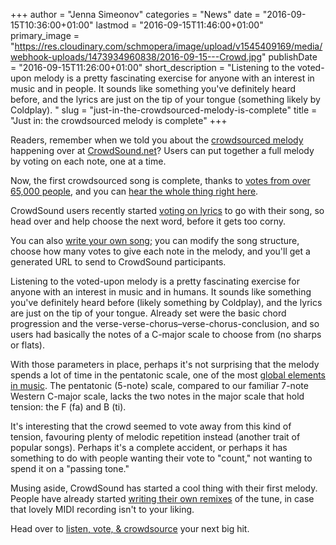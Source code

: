 +++
author = "Jenna Simeonov"
categories = "News"
date = "2016-09-15T10:36:00+01:00"
lastmod = "2016-09-15T11:46:00+01:00"
primary_image = "https://res.cloudinary.com/schmopera/image/upload/v1545409169/media/webhook-uploads/1473934960838/2016-09-15---Crowd.jpg"
publishDate = "2016-09-15T11:26:00+01:00"
short_description = "Listening to the voted-upon melody is a pretty fascinating exercise for anyone with an interest in music and in people. It sounds like something you&#039;ve definitely heard before, and the lyrics are just on the tip of your tongue (something likely by Coldplay). "
slug = "just-in-the-crowdsourced-melody-is-complete"
title = "Just in: the crowdsourced melody is complete"
+++

Readers, remember when we told you about the [crowdsourced melody](/vote-for-a-note-crowdsourced-songwriting/) happening over at [CrowdSound.net](https://crowdsound.net/)? Users can put together a full melody by voting on each note, one at a time.

Now, the first crowdsourced song is complete, thanks to [votes from over 65,000 people](https://crowdsound.net/stats), and you can [hear the whole thing right here](https://crowdsound.net/). 

CrowdSound users recently started [voting on lyrics](https://crowdsound.net/lyrics) to go with their song, so head over and help choose the next word, before it gets too corny. 

You can also [write your own song](https://crowdsound.net/write); you can modify the song structure, choose how many votes to give each note in the melody, and you'll get a generated URL to send to CrowdSound participants. 

Listening to the voted-upon melody is a pretty fascinating exercise for anyone with an interest in music and in humans. It sounds like something you've definitely heard before (likely something by Coldplay), and the lyrics are just on the tip of your tongue. Already set were the basic chord progression and the verse-verse-chorus–verse-chorus-conclusion, and so users had basically the notes of a C-major scale to choose from (no sharps or flats).

With those parameters in place, perhaps it's not surprising that the melody spends a lot of time in the pentatonic scale, one of the most [global elements in music](https://en.wikipedia.org/wiki/Pentatonic_scale#Pervasiveness). The pentatonic (5-note) scale, compared to our familiar 7-note Western C-major scale, lacks the two notes in the major scale that hold tension: the F (fa) and B (ti). 

It's interesting that the crowd seemed to vote away from this kind of tension, favouring plenty of melodic repetition instead (another trait of popular songs). Perhaps it's a complete accident, or perhaps it has something to do with people wanting their vote to "count," not wanting to spend it on a "passing tone." 

Musing aside, CrowdSound has started a cool thing with their first melody. People have already started [writing their own remixes](https://crowdsound.net/lounge) of the tune, in case that lovely MIDI recording isn't to your liking.

Head over to [listen, vote, & crowdsource](https://crowdsound.net/) your next big hit.

